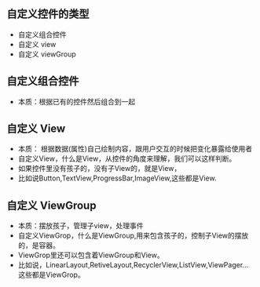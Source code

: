 ## 自定义控件的类型
* 自定义组合控件
* 自定义 view
* 自定义 viewGroup

## 自定义组合控件
* 本质：根据已有的控件然后组合到一起

## 自定义 View
* 本质： 根据数据(属性)自己绘制内容，跟用户交互的时候把变化暴露给使用者
* 自定义View，什么是View，从控件的角度来理解，我们可以这样判断。
* 如果控件里没有孩子的，没有子View的，就是View，
* 比如说Button,TextView,ProgressBar,ImageView,这些都是View.

## 自定义 ViewGroup
* 本质：摆放孩子，管理子view，处理事件
* 自定义ViewGrop，什么是ViewGroup,用来包含孩子的，控制子View的摆放的，是容器。
* ViewGrop里还可以包含着ViewGroup和View。
* 比如说，LinearLayout,RetiveLayout,RecyclerView,ListView,ViewPager...这些都是ViewGrop。

